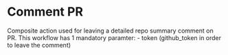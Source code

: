 # Comment PR

Composite action used for leaving a detailed repo summary comment on PR.
This workflow has 1 mandatory paramter:
    - token (github_token in order to leave the comment)